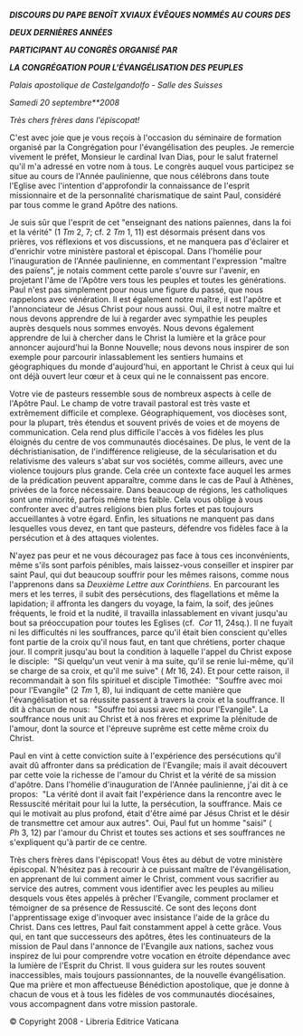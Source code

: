 ***DISCOURS DU PAPE BENOÎT XVI******AUX ÉVÊQUES NOMMÉS AU COURS DES***

***DEUX DERNIÈRES ANNÉES***

***PARTICIPANT AU CONGRÈS ORGANISÉ PAR***

***LA CONGRÉGATION POUR L'ÉVANGÉLISATION DES PEUPLES***

*Palais apostolique de Castelgandolfo - Salle des Suisses*

*Samedi 20 septembre**2008*

*Très chers frères dans l'épiscopat!*

C'est avec joie que je vous reçois à l'occasion du séminaire de formation organisé par la Congrégation pour l'évangélisation des peuples. Je remercie vivement le préfet, Monsieur le cardinal Ivan Dias, pour le salut fraternel qu'il m'a adressé en votre nom à tous. Le congrès auquel vous participez se situe au cours de l'Année paulinienne, que nous célébrons dans toute l'Eglise avec l'intention d'approfondir la connaissance de l'esprit missionnaire et de la personnalité charismatique de saint Paul, considéré par tous comme le grand Apôtre des nations.

Je suis sûr que l'esprit de cet "enseignant des nations païennes, dans la foi et la vérité" (1 *Tm* 2, 7; cf. 2 *Tm* 1, 11) est désormais présent dans vos prières, vos réflexions et vos discussions, et ne manquera pas d'éclairer et d'enrichir votre ministère pastoral et épiscopal. Dans l'homélie pour l'inauguration de l'Année paulinienne, en commentant l'expression "maître des païens", je notais comment cette parole s'ouvre sur l'avenir, en projetant l'âme de l'Apôtre vers tous les peuples et toutes les générations. Paul n'est pas simplement pour nous une figure du passé, que nous rappelons avec vénération. Il est également notre maître, il est l'apôtre et l'annonciateur de Jésus Christ pour nous aussi. Oui, il est notre maître et nous devons apprendre de lui à regarder avec sympathie les peuples auprès desquels nous sommes envoyés. Nous devons également apprendre de lui à chercher dans le Christ la lumière et la grâce pour annoncer aujourd'hui la Bonne Nouvelle; nous devons nous inspirer de son exemple pour parcourir inlassablement les sentiers humains et géographiques du monde d'aujourd'hui, en apportant le Christ à ceux qui lui ont déjà ouvert leur cœur et à ceux qui ne le connaissent pas encore.

Votre vie de pasteurs ressemble sous de nombreux aspects à celle de l'Apôtre Paul. Le champ de votre travail pastoral est très vaste et extrêmement difficile et complexe. Géographiquement, vos diocèses sont, pour la plupart, très étendus et souvent privés de voies et de moyens de communication. Cela rend plus difficile l'accès à vos fidèles les plus éloignés du centre de vos communautés diocésaines. De plus, le vent de la déchristianisation, de l'indifférence religieuse, de la sécularisation et du relativisme des valeurs s'abat sur vos sociétés, comme ailleurs, avec une violence toujours plus grande. Cela crée un contexte face auquel les armes de la prédication peuvent apparaître, comme dans le cas de Paul à Athènes, privées de la force nécessaire. Dans beaucoup de régions, les catholiques sont une minorité, parfois même très faible. Cela vous oblige à vous confronter avec d'autres religions bien plus fortes et pas toujours accueillantes à votre égard. Enfin, les situations ne manquent pas dans lesquelles vous devez, en tant que pasteurs, défendre vos fidèles face à la persécution et à des attaques violentes.

N'ayez pas peur et ne vous découragez pas face à tous ces inconvénients, même s'ils sont parfois pénibles, mais laissez-vous conseiller et inspirer par saint Paul, qui dut beaucoup souffrir pour les mêmes raisons, comme nous l'apprenons dans sa *Deuxième Lettre aux Corinthiens.* En parcourant les mers et les terres, il subit des persécutions, des flagellations et même la lapidation; il affronta les dangers du voyage, la faim, la soif, des jeûnes fréquents, le froid et la nudité, il travailla inlassablement en vivant jusqu'au bout sa préoccupation pour toutes les Eglises (cf.  *Cor* 11, 24sq.). Il ne fuyait ni les difficultés ni les souffrances, parce qu'il était bien conscient qu'elles font partie de la croix qu'il nous faut, en tant que chrétiens, porter chaque jour. Il comprit jusqu'au bout la condition à laquelle l'appel du Christ expose le disciple:  "Si quelqu'un veut venir à ma suite, qu'il se renie lui-même, qu'il se charge de sa croix, et qu'il me suive" ( *Mt* 16, 24). Et pour cette raison, il recommandait à son fils spirituel et disciple Timothée:  "Souffre avec moi pour l'Evangile" (2 *Tm* 1, 8), lui indiquant de cette manière que l'évangélisation et sa réussite passent à travers la croix et la souffrance. Il dit à chacun de nous:  "Souffre toi aussi avec moi pour l'Evangile". La souffrance nous unit au Christ et à nos frères et exprime la plénitude de l'amour, dont la source et l'épreuve suprême est cette même croix du Christ.

Paul en vint à cette conviction suite à l'expérience des persécutions qu'il avait dû affronter dans sa prédication de l'Evangile; mais il avait découvert par cette voie la richesse de l'amour du Christ et la vérité de sa mission d'apôtre. Dans l'homélie d'inauguration de l'Année paulinienne, j'ai dit à ce propos:  "La vérité dont il avait fait l'expérience dans la rencontre avec le Ressuscité méritait pour lui la lutte, la persécution, la souffrance. Mais ce qui le motivait au plus profond, était d'être aimé par Jésus Christ et le désir de transmettre cet amour aux autres". Oui, Paul fut un homme "saisi" ( *Ph* 3, 12) par l'amour du Christ et toutes ses actions et ses souffrances ne s'expliquent qu'à partir de ce centre.

Très chers frères dans l'épiscopat! Vous êtes au début de votre ministère épiscopal. N'hésitez pas à recourir à ce puissant maître de l'évangélisation, en apprenant de lui comment aimer le Christ, comment vous sacrifier au service des autres, comment vous identifier avec les peuples au milieu desquels vous êtes appelés à prêcher l'Evangile, comment proclamer et témoigner de sa présence de Ressuscité. Ce sont des leçons dont l'apprentissage exige d'invoquer avec insistance l'aide de la grâce du Christ. Dans ces lettres, Paul fait constamment appel à cette grâce. Vous qui, en tant que successeurs des apôtres, êtes les continuateurs de la mission de Paul dans l'annonce de l'Evangile aux nations, sachez vous inspirez de lui pour comprendre votre vocation en étroite dépendance avec la lumière de l'Esprit du Christ. Il vous guidera sur les routes souvent inaccessibles, mais toujours passionnantes, de la nouvelle évangélisation. Que ma prière et mon affectueuse Bénédiction apostolique, que je donne à chacun de vous et à tous les fidèles de vos communautés diocésaines, vous accompagnent dans votre mission pastorale.

© Copyright 2008 - Libreria Editrice Vaticana